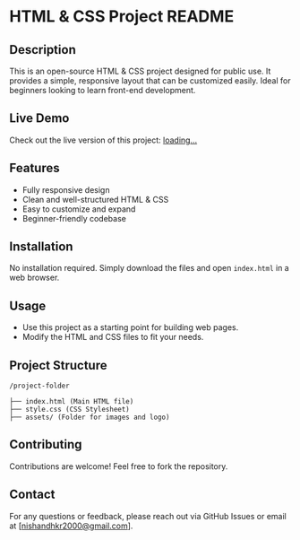 # HTML & CSS Project README

## Description
This is an open-source HTML & CSS project designed for public use. It provides a simple, responsive layout that can be customized easily. Ideal for beginners looking to learn front-end development.

## Live Demo
Check out the live version of this project: [loading...](#)

## Features
- Fully responsive design
- Clean and well-structured HTML & CSS
- Easy to customize and expand
- Beginner-friendly codebase

## Installation
No installation required. Simply download the files and open `index.html` in a web browser.

## Usage
- Use this project as a starting point for building web pages.
- Modify the HTML and CSS files to fit your needs.

## Project Structure
```
/project-folder

├── index.html (Main HTML file)
├── style.css (CSS Stylesheet)
├── assets/ (Folder for images and logo)

```

## Contributing
Contributions are welcome! Feel free to fork the repository.


## Contact
For any questions or feedback, please reach out via GitHub Issues or email at [nishandhkr2000@gmail.com].
